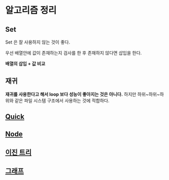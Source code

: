 # 알고리즘 정리

## Set
Set 은 잘 사용하지 않는 것이 좋다. 

우선 배열안에 값이 존재하는지 검사를 한 후 존재하지 않다면 삽입을 한다.

**배열의 삽입 + 값 비교** 
 
## 재귀
**재귀를 사용한다고 해서 loop 보다 성능이 좋아지는 것은 아니다.**
하지만 하위~하위~하위와 같은 파일 시스템 구조에서 사용하는 것에 적합하다.

## [Quick](quick.md)


## [Node](node.md)


## [이진 트리](binary.md)


## [그래프](graph.md)
